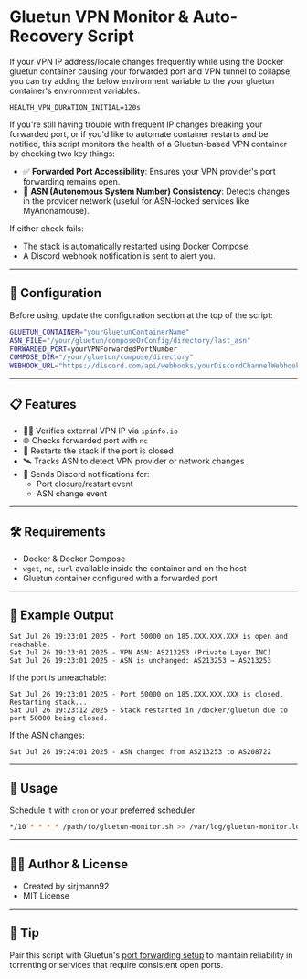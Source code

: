 # Gluetun VPN Monitor & Auto-Recovery Script

If your VPN IP address/locale changes frequently while using the Docker gluetun container causing your forwarded port and VPN tunnel to collapse, you can try adding the below environment variable to the your gluetun container's environment variables.
```
HEALTH_VPN_DURATION_INITIAL=120s
```
If you're still having trouble with frequent IP changes breaking your forwarded port, or if you'd like to automate container restarts and be notified, this script monitors the health of a Gluetun-based VPN container by checking two key things:

- ✅ **Forwarded Port Accessibility**: Ensures your VPN provider's port forwarding remains open.
- 🔄 **ASN (Autonomous System Number) Consistency**: Detects changes in the provider network (useful for ASN-locked services like MyAnonamouse).

If either check fails:
- The stack is automatically restarted using Docker Compose.
- A Discord webhook notification is sent to alert you.

---

## 🔧 Configuration

Before using, update the configuration section at the top of the script:

```sh
GLUETUN_CONTAINER="yourGluetunContainerName"
ASN_FILE="/your/gluetun/composeOrConfig/directory/last_asn"
FORWARDED_PORT=yourVPNForwardedPortNumber
COMPOSE_DIR="/your/gluetun/compose/directory"
WEBHOOK_URL="https://discord.com/api/webhooks/yourDiscordChannelWebhookURL"
```

---

## 📋 Features

- 🕵️‍♂️ Verifies external VPN IP via `ipinfo.io`
- 🌐 Checks forwarded port with `nc`
- 🔁 Restarts the stack if the port is closed
- 🛰️ Tracks ASN to detect VPN provider or network changes
- 🔔 Sends Discord notifications for:
  - Port closure/restart event
  - ASN change event

---

## 🛠️ Requirements

- Docker & Docker Compose
- `wget`, `nc`, `curl` available inside the container and on the host
- Gluetun container configured with a forwarded port

---

## 🧪 Example Output

```
Sat Jul 26 19:23:01 2025 - Port 50000 on 185.XXX.XXX.XXX is open and reachable.
Sat Jul 26 19:23:01 2025 - VPN ASN: AS213253 (Private Layer INC)
Sat Jul 26 19:23:01 2025 - ASN is unchanged: AS213253 → AS213253
```

If the port is unreachable:

```
Sat Jul 26 19:23:01 2025 - Port 50000 on 185.XXX.XXX.XXX is closed. Restarting stack...
Sat Jul 26 19:23:12 2025 - Stack restarted in /docker/gluetun due to port 50000 being closed.
```

If the ASN changes:

```
Sat Jul 26 19:24:01 2025 - ASN changed from AS213253 to AS208722
```

---

## 🧭 Usage

Schedule it with `cron` or your preferred scheduler:

```sh
*/10 * * * * /path/to/gluetun-monitor.sh >> /var/log/gluetun-monitor.log 2>&1
```

---

## 🧑‍💻 Author & License

- Created by sirjmann92
- MIT License

---

## 📌 Tip

Pair this script with Gluetun's [port forwarding setup](https://github.com/qdm12/gluetun/wiki/Port-forwarding) to maintain reliability in torrenting or services that require consistent open ports.
